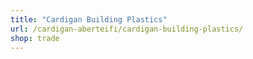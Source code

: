 ```yaml
---
title: "Cardigan Building Plastics"
url: /cardigan-aberteifi/cardigan-building-plastics/
shop: trade
---
```

